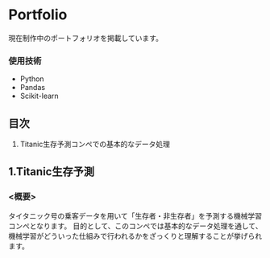 # Portfolio

現在制作中のポートフォリオを掲載しています。

### 使用技術
- Python
- Pandas
- Scikit-learn

## 目次
1. Titanic生存予測コンペでの基本的なデータ処理


## 1.Titanic生存予測
### <概要>
タイタニック号の乗客データを用いて「生存者・非生存者」を予測する機械学習コンペとなります。
目的として、このコンペでは基本的なデータ処理を通して、機械学習がどういった仕組みで行われるかをざっくりと理解することが挙げられます。
